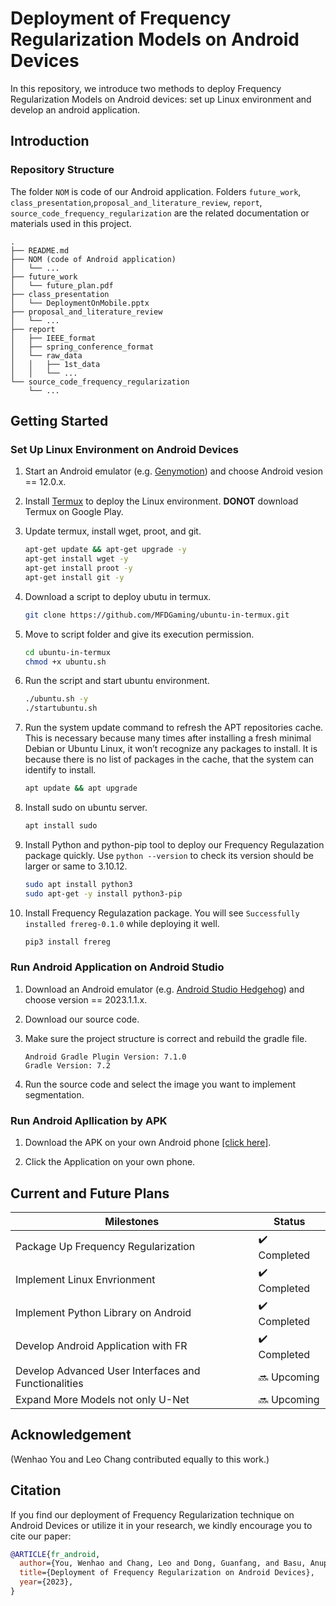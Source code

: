 # Deployment of Frequency Regularization Models on Android Devices

In this repository, we introduce two methods to deploy Frequency Regularization Models on Android devices: set up Linux environment and develop an android application.

## Introduction

### Repository Structure

The folder `NOM` is code of our Android application. Folders `future_work`, `class_presentation`,`proposal_and_literature_review`, `report`, `source_code_frequency_regularization` are the related documentation or materials used in this project.

```
.
├── README.md
├── NOM (code of Android application)
│   └── ...
├── future_work
│   └── future_plan.pdf
├── class_presentation
│   └── DeploymentOnMobile.pptx
├── proposal_and_literature_review
│   └── ...
├── report
│   ├── IEEE_format
│   ├── spring_conference_format
│   └── raw_data
│   │   ├── 1st_data
│   │   └── ...
└── source_code_frequency_regularization
    └── ...
```

## Getting Started

### Set Up Linux Environment on Android Devices

1. Start an Android emulator (e.g. [Genymotion](https://dl.genymotion.com/releases/genymotion-3.5.1/genymotion-3.5.1.dmg)) and choose Android vesion == 12.0.x.

2. Install [Termux](https://github.com/termux/termux-app/releases/download/v0.118.0/termux-app_v0.118.0+github-debug_universal.apk) to deploy the Linux environment. **DONOT** download Termux on Google Play.

3. Update termux, install wget, proot, and git.

   ```sh
   apt-get update && apt-get upgrade -y
   apt-get install wget -y
   apt-get install proot -y
   apt-get install git -y
   ```

4. Download a script to deploy ubutu in termux.

   ```sh
   git clone https://github.com/MFDGaming/ubuntu-in-termux.git
   ```

5. Move to script folder and give its execution permission.

   ```sh
   cd ubuntu-in-termux
   chmod +x ubuntu.sh
   ```

6. Run the script and start ubuntu environment.

   ```sh
   ./ubuntu.sh -y
   ./startubuntu.sh
   ```

7. Run the system update command to refresh the APT repositories cache. This is necessary because many times after installing a fresh minimal Debian or Ubuntu Linux, it won’t recognize any packages to install. It is because there is no list of packages in the cache, that the system can identify to install.

   ```sh
   apt update && apt upgrade
   ```

8. Install sudo on ubuntu server.

   ```sh
   apt install sudo
   ```

9. Install Python and python-pip tool to deploy our Frequency Regulazation package quickly. Use `python --version` to check its version should be larger or same to 3.10.12.

   ```sh
   sudo apt install python3
   sudo apt-get -y install python3-pip
   ```

10. Install Frequency Regulazation package. You will see `Successfully installed frereg-0.1.0` while deploying it well.
    ```sh
    pip3 install frereg
    ```

### Run Android Application on Android Studio

1. Download an Android emulator (e.g. [Android Studio Hedgehog](https://developer.android.com/studio)) and choose version == 2023.1.1.x.

2. Download our source code.

3. Make sure the project structure is correct and rebuild the gradle file.

   ```
   Android Gradle Plugin Version: 7.1.0
   Gradle Version: 7.2
   ```

4. Run the source code and select the image you want to implement segmentation.

### Run Android Apllication by APK

1. Download the APK on your own Android phone [[click here]](https://drive.google.com/file/d/1avjNmbqO9Ja4_klfesDFt6P9S98Cse32/view?usp=sharing).

2. Click the Application on your own phone.

## Current and Future Plans

| Milestones                                           | Status       |
| ---------------------------------------------------- | ------------ |
| Package Up Frequency Regularization                  | ✔️ Completed |
| Implement Linux Envrionment                          | ✔️ Completed |
| Implement Python Library on Android                  | ✔️ Completed |
| Develop Android Application with FR                  | ✔️ Completed |
| Develop Advanced User Interfaces and Functionalities | 🔜 Upcoming  |
| Expand More Models not only U-Net                    | 🔜 Upcoming  |

## Acknowledgement

(Wenhao You and Leo Chang contributed equally to this work.)

## Citation

If you find our deployment of Frequency Regularization technique on Android Devices or utilize it in your research, we kindly encourage you to cite our paper:

```bibtex
@ARTICLE{fr_android,
  author={You, Wenhao and Chang, Leo and Dong, Guanfang, and Basu, Anup},
  title={Deployment of Frequency Regularization on Android Devices},
  year={2023},
}
```
